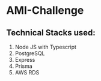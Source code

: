 # AMI-Challenge

## Technical Stacks used:
1. Node JS with Typescript
2. PostgreSQL
3. Express
4. Prisma
5. AWS RDS